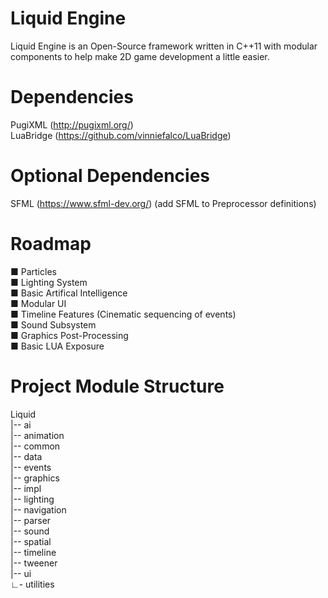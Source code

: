 # Liquid Engine
Liquid Engine is an Open-Source framework written in C++11 with modular components to help
make 2D game development a little easier. 

# Dependencies
PugiXML (http://pugixml.org/)  
LuaBridge (https://github.com/vinniefalco/LuaBridge)  

# Optional Dependencies
SFML (https://www.sfml-dev.org/) (add SFML to Preprocessor definitions)  

# Roadmap
&#x25a0; Particles  
&#x25a0; Lighting System  
&#x25a0; Basic Artifical Intelligence  
&#x25a0; Modular UI  
&#x25a0; Timeline Features (Cinematic sequencing of events)  
&#x25a0; Sound Subsystem  
&#x25a0; Graphics Post-Processing  
&#x25a0; Basic LUA Exposure  

# Project Module Structure
Liquid  
|-- ai  
|-- animation  
|-- common  
|-- data  
|-- events  
|-- graphics  
|-- impl  
|-- lighting  
|-- navigation  
|-- parser   
|-- sound  
|-- spatial  
|-- timeline  
|-- tweener  
|-- ui  
&#x221f;- utilities  
